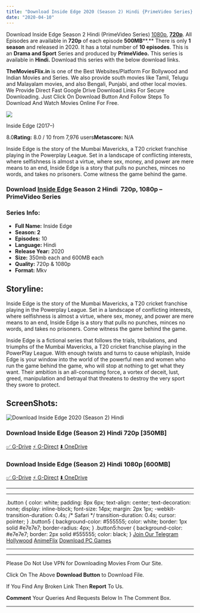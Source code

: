 ```yaml
---
title: "Download Inside Edge 2020 (Season 2) Hindi {PrimeVideo Series} All Episodes WeB-DL || 720p [350MB] || 1080p [600MB]"
date: "2020-04-10"
---
```


Download Inside Edge Season 2 Hindi (PrimeVideo Series) [1080p](https://1moviesflix.com/1080p-movies/), [**720p**](https://1moviesflix.com/720p-movies/). All Episodes are available in **720p** of each episode **500MB****.** There is only **1 season** and released in 2020. It has a total number of **10 episodes**. This is an **Drama and Sport** Series and produced by **PrimeVideo.** This series is available in **Hindi.** Download this series with the below download links.

**TheMoviesFlix.in** is one of the Best Websites/Platform For Bollywood and Indian Movies and Series. We also provide south movies like Tamil, Telugu and Malayalam movies, and also Bengali, Punjabi, and other local movies. We Provide Direct Fast Google Drive Download Links For Secure Downloading. Just Click On Download Button And Follow Steps To Download And Watch Movies Online For Free.

[![](https://m.media-amazon.com/images/M/MV5BOTZhZTUyYzgtNmQyMS00MDI3LTg4ZjMtMTUxYjU3MDAyMDY0XkEyXkFqcGdeQXVyMTkxNjUyNQ@@._V1_SX300.jpg)](https://www.imdb.com/title/tt6112414/ "Inside Edge")

Inside Edge (2017–)

8.0**Rating:** 8.0 / 10 from 7,976 users**Metascore:** N/A

Inside Edge is the story of the Mumbai Mavericks, a T20 cricket franchise playing in the Powerplay League. Set in a landscape of conflicting interests, where selfishness is almost a virtue, where sex, money, and power are mere means to an end, Inside Edge is a story that pulls no punches, minces no words, and takes no prisoners. Come witness the game behind the game.

### Download [Inside Edge](https://www.imdb.com/title/tt8392006) Season 2 Hindi  720p, 1080p – PrimeVideo Series 

### Series Info:

- **Full Name:** Inside Edge
- **Season: 2**
- **Episodes:** 10
- **Language:** Hindi
- **Release Year:** 2020
- **Size:** 350mb each and 600MB each
- **Quality:** 720p & 1080p
- **Format:** Mkv

## Storyline:

Inside Edge is the story of the Mumbai Mavericks, a T20 cricket franchise playing in the Powerplay League. Set in a landscape of conflicting interests, where selfishness is almost a virtue, where sex, money, and power are mere means to an end, Inside Edge is a story that pulls no punches, minces no words, and takes no prisoners. Come witness the game behind the game.

Inside Edge is a fictional series that follows the trials, tribulations, and triumphs of the Mumbai Mavericks, a T20 cricket franchise playing in the PowerPlay League. With enough twists and turns to cause whiplash, Inside Edge is your window into the world of the powerful men and women who run the game behind the game, who will stop at nothing to get what they want. Their ambition is an all-consuming force, a vortex of deceit, lust, greed, manipulation and betrayal that threatens to destroy the very sport they swore to protect.

## ScreenShots:

![Download Inside Edge 2020 (Season 2) Hindi ](https://i.imgur.com/M7AErvm.jpg)

### Download Inside Edge (Season 2) Hindi 720p \[350MB\]

[✅ G-Drive](https://1moviesflix.com?a270777880=WkRQZmxVVmhoVGg3STlYcUg2Mmg5Z1MydkNXQXZQb0ZiSlk2N3ZrZzA5NFN5TkFCR3V2VjVWZ0ZWcnM3cVpNcFJXaTk1bGMxRmx0dWxPOVh4UUd6TkVGWE9Xc0prbTdNZXRDNnNJN3hSa1E9) [⚡ G-Direct](https://1moviesflix.com?a270777880=WkRQZmxVVmhoVGg3STlYcUg2Mmg5Z1MydkNXQXZQb0ZiSlk2N3ZrZzA5NFN5TkFCR3V2VjVWZ0ZWcnM3cVpNcHUxc05DblN0dUZTcC9ZdzVFbDMzK0xXVTNMNThodTJxM0w1V3ZqN2s3K3M9) [⬇️ OneDrive](https://1moviesflix.com?a270777880=WkRQZmxVVmhoVGg3STlYcUg2Mmg5Z1MydkNXQXZQb0ZiSlk2N3ZrZzA5NFN5TkFCR3V2VjVWZ0ZWcnM3cVpNcDB0SHY0Wm1Xc2N5T0xnQldTNXdtK3VudHkrclhCNmRFb1cwWmxyYm9LNnM9)

### Download Inside Edge (Season 2) Hindi 1080p \[600MB\]

[✅ G-Drive](https://1moviesflix.com?a270777880=WkRQZmxVVmhoVGg3STlYcUg2Mmg5Z1MydkNXQXZQb0ZiSlk2N3ZrZzA5NFN5TkFCR3V2VjVWZ0ZWcnM3cVpNcFBsd2dBQVdLQ3pEVmhNeGNxSWVoWkNoU1hiZzR3bzhiZkpaRlVzR01ZLzA9) [⚡ G-Direct](https://1moviesflix.com?a270777880=WkRQZmxVVmhoVGg3STlYcUg2Mmg5Z1MydkNXQXZQb0ZiSlk2N3ZrZzA5NFN5TkFCR3V2VjVWZ0ZWcnM3cVpNcG5EZmxRbHVNL3FpQTdZdFdId3ZLdVcvU3lnSU9nYVA2dVZhbmZHdjNJYUU9) [⬇️ OneDrive](https://1moviesflix.com?a270777880=WkRQZmxVVmhoVGg3STlYcUg2Mmg5Z1MydkNXQXZQb0ZiSlk2N3ZrZzA5NFN5TkFCR3V2VjVWZ0ZWcnM3cVpNcG4rU0RsOTBjMCtCcEdtTm1VVE5CZkMxS1pySEJsRFRsSGU2Q1ZzT0hGSzA9)

* * *

* * *

.button { color: white; padding: 8px 6px; text-align: center; text-decoration: none; display: inline-block; font-size: 14px; margin: 2px 1px; -webkit-transition-duration: 0.4s; /\* Safari \*/ transition-duration: 0.4s; cursor: pointer; } .button5 { background-color: #555555; color: white; border: 1px solid #e7e7e7; border-radius: 4px; } .button5:hover { background-color: #e7e7e7; border: 2px solid #555555; color: black; } [Join Our Telegram](http://gdrivepro.xyz/join.php) [Hollywood](https://moviesverse.com/) [AnimeFlix](https://animeflix.in/) [Download PC Games](https://gamesflix.net/)  

* * *

* * *

  

Please Do Not Use VPN for Downloading Movies From Our Site.

Click On The Above **Download Button** to Download File.

If You Find Any Broken Link Then **Report** To Us.

**Comment** Your Queries And Requests Below In The Comment Box.

* * *
